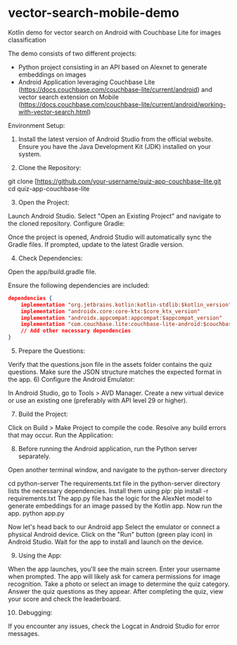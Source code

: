 # vector-search-mobile-demo

Kotlin demo for vector search on Android with Couchbase Lite for images classification

The demo consists of two different projects:
- Python project consisting in an API based on Alexnet to generate embeddings on images
- Android Application leveraging Couchbase Lite (https://docs.couchbase.com/couchbase-lite/current/android) and vector search extension on Mobile (https://docs.couchbase.com/couchbase-lite/current/android/working-with-vector-search.html)

Environment Setup:

1) Install the latest version of Android Studio from the official website.
Ensure you have the Java Development Kit (JDK) installed on your system.

2) Clone the Repository:

git clone [https://github.com/your-username/quiz-app-couchbase-lite.git
cd quiz-app-couchbase-lite

3) Open the Project:

Launch Android Studio.
Select "Open an Existing Project" and navigate to the cloned repository.
Configure Gradle:

Once the project is opened, Android Studio will automatically sync the Gradle files.
If prompted, update to the latest Gradle version.

4) Check Dependencies:

Open the app/build.gradle file.

Ensure the following dependencies are included:
```json
dependencies {
    implementation "org.jetbrains.kotlin:kotlin-stdlib:$kotlin_version"
    implementation "androidx.core:core-ktx:$core_ktx_version"
    implementation "androidx.appcompat:appcompat:$appcompat_version"
    implementation "com.couchbase.lite:couchbase-lite-android:$couchbase_lite_version"
    // Add other necessary dependencies
}
```

5) Prepare the Questions:

Verify that the questions.json file in the assets folder contains the quiz questions.
Make sure the JSON structure matches the expected format in the app.
6) Configure the Android Emulator:

In Android Studio, go to Tools > AVD Manager.
Create a new virtual device or use an existing one (preferably with API level 29 or higher).

7) Build the Project:

Click on Build > Make Project to compile the code.
Resolve any build errors that may occur.
Run the Application:

8) Before running the Android application, run the Python server separately.

Open another terminal window, and navigate to the python-server directory

cd python-server
The requirements.txt file in the python-server directory lists the necessary dependencies. Install them using pip:
pip install -r requirements.txt
The app.py file has the logic for the AlexNet model to generate embeddings for an image passed by the Kotlin app. Now run the app.
python app.py


Now let's head back to our Android app
Select the emulator or connect a physical Android device.
Click on the "Run" button (green play icon) in Android Studio.
Wait for the app to install and launch on the device.

9) Using the App:

When the app launches, you'll see the main screen.
Enter your username when prompted.
The app will likely ask for camera permissions for image recognition.
Take a photo or select an image to determine the quiz category.
Answer the quiz questions as they appear.
After completing the quiz, view your score and check the leaderboard.

10) Debugging:

If you encounter any issues, check the Logcat in Android Studio for error messages.

